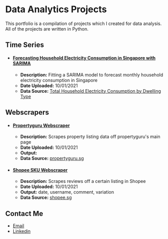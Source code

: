 # Data Analytics Projects

This portfolio is a compilation of projects which I created for data analysis. All of the projects are written in Python.

## Time Series

- #### **[Forecasting Household Electricity Consumption in Singapore with SARIMA](timeseries/forecasting_household_electricity_SARIMA.ipynb)**
  - **Description:** Fitting a SARIMA model to forecast monthly household electricity consumption in Singapore
  - **Date Uploaded:** 10/01/2021
  - **Data Source:** [Total Household Electricity Consumption by Dwelling Type](https://data.gov.sg/dataset/total-household-electricity-consumption-by-dwelling-type)

## Webscrapers

- #### **[Propertyguru Webscraper](webscrapers/webscraper_propertyguru_sg.ipynb)**
  - **Description:** Scrapes property listing data off propertyguru's main page
  - **Date Uploaded:** 10/01/2021
  - **Output:**
  - **Data Source:** [propertyguru.sg](https://www.propertyguru.com.sg)
  
- #### **[Shopee SKU Webscraper](webscrapers/webscraper_shopee_SKU.ipynb)**
  - **Description:** Scrapes reviews off a certain listing in Shopee
  - **Date Uploaded:** 10/01/2021
  - **Output:** date, username, comment, variation
  - **Data Source:** [shopee.sg](https://www.shopee.sg)
  
## Contact Me

- [Email](mailto:zacharytangjiaying@gmail.com)
- [Linkedin](https://www.linkedin.com/in/zacharytang/)
